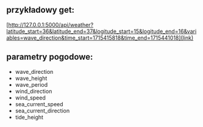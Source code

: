 ## przykładowy get:
[http://127.0.0.1:5000/api/weather?latitude_start=36&latitude_end=37&logitude_start=15&logitude_end=16&variables=wave_direction&time_start=1715415818&time_end=1715441018](link)

## parametry pogodowe:
- wave_direction
- wave_height
- wave_period
- wind_direction
- wind_speed
- sea_current_speed
- sea_current_direction
- tide_height
